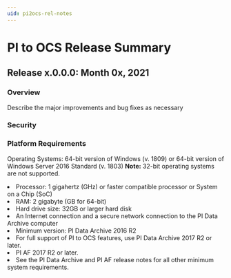 ```yaml
---
uid: pi2ocs-rel-notes
---
```


# PI to OCS Release Summary

## Release x.0.0.0: Month 0x, 2021

### Overview

Describe the major improvements and bug fixes as necessary

### Security


### Platform Requirements

Operating Systems: 64-bit version of Windows (v. 1809) or 64-bit version of Windows Server 2016 Standard (v. 1803) **Note:** 32-bit operating systems are not supported.</li><li>Processor: 1 gigahertz (GHz) or faster compatible processor or System on a Chip (SoC)</li><li>RAM: 2 gigabyte (GB for 64-bit)</li><li>Hard drive size: 32GB or larger hard disk</li><li>An Internet connection and a secure network connection to the PI Data Archive computer</li><li> Minimum version: PI Data Archive 2016 R2</li><li>For full support of PI to OCS features, use PI Data Archive 2017 R2 or later.</li><li>PI AF 2017 R2 or later.</li><li>See the PI Data Archive and PI AF release notes for all other minimum system requirements.</li> 


